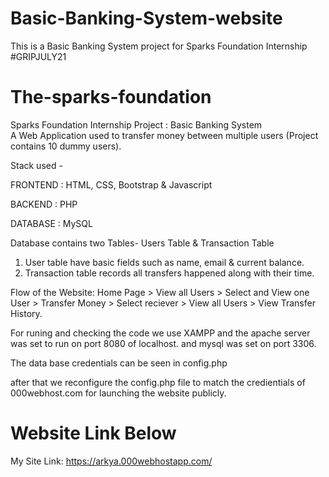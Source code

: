 # Basic-Banking-System-website
This is a Basic Banking System project for Sparks Foundation Internship #GRIPJULY21

# The-sparks-foundation
Sparks Foundation Internship Project : Basic Banking System  
A Web Application used to transfer money between multiple users (Project contains 10 dummy users). 


Stack used -

FRONTEND : HTML, CSS, Bootstrap & Javascript 

BACKEND : PHP 

DATABASE : MySQL   

Database contains two Tables- Users Table & Transaction Table 
1. User table have basic fields such as name, email & current balance. 
2. Transaction table records all transfers happened along with their time.  

Flow of the Website: Home Page > View all Users > Select and View one User > Transfer Money > Select reciever > View all Users > View Transfer History.

For runing and checking the code we use XAMPP and the apache server was set to run on port 8080 of localhost. and mysql was set on port 3306.

The data base credentials can be seen in config.php

after that we reconfigure the config.php file to match the credientials of 000webhost.com for launching the website publicly.

# Website Link Below

My Site Link: https://arkya.000webhostapp.com/
